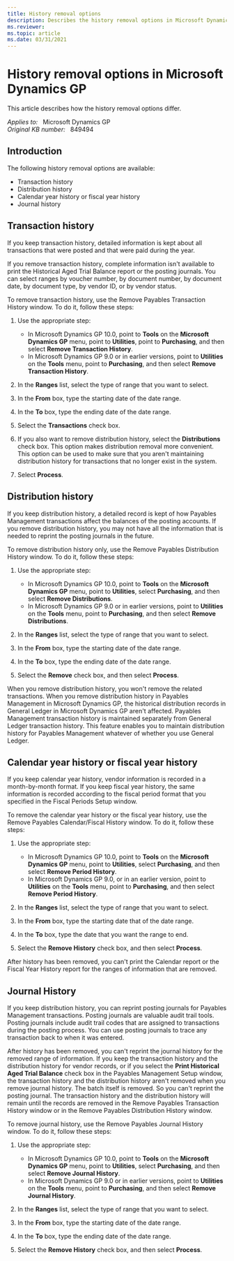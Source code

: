 ```yaml
---
title: History removal options
description: Describes the history removal options in Microsoft Dynamics GP and in Microsoft Business Solutions - Great Plains.
ms.reviewer:
ms.topic: article
ms.date: 03/31/2021
---
```

# History removal options in Microsoft Dynamics GP

This article describes how the history removal options differ.

_Applies to:_ &nbsp; Microsoft Dynamics GP  
_Original KB number:_ &nbsp; 849494

## Introduction

The following history removal options are available:

- Transaction history
- Distribution history
- Calendar year history or fiscal year history
- Journal history

## Transaction history

If you keep transaction history, detailed information is kept about all transactions that were posted and that were paid during the year.

If you remove transaction history, complete information isn't available to print the Historical Aged Trial Balance report or the posting journals. You can select ranges by voucher number, by document number, by document date, by document type, by vendor ID, or by vendor status.

To remove transaction history, use the Remove Payables Transaction History window. To do it, follow these steps:

1. Use the appropriate step:
   - In Microsoft Dynamics GP 10.0, point to **Tools** on the **Microsoft Dynamics GP** menu, point to **Utilities**, point to **Purchasing**, and then select **Remove Transaction History**.
   - In Microsoft Dynamics GP 9.0 or in earlier versions, point to **Utilities** on the **Tools** menu, point to **Purchasing**, and then select **Remove Transaction History**.
2. In the **Ranges** list, select the type of range that you want to select.

3. In the **From** box, type the starting date of the date range.

4. In the **To** box, type the ending date of the date range.

5. Select the **Transactions** check box.

6. If you also want to remove distribution history, select the **Distributions** check box. This option makes distribution removal more convenient. This option can be used to make sure that you aren't maintaining distribution history for transactions that no longer exist in the system.

7. Select **Process**.

## Distribution history

If you keep distribution history, a detailed record is kept of how Payables Management transactions affect the balances of the posting accounts. If you remove distribution history, you may not have all the information that is needed to reprint the posting journals in the future.

To remove distribution history only, use the Remove Payables Distribution History window. To do it, follow these steps:

1. Use the appropriate step:
   - In Microsoft Dynamics GP 10.0, point to **Tools** on the **Microsoft Dynamics GP** menu, point to **Utilities**, select **Purchasing**, and then select **Remove Distributions**.
   - In Microsoft Dynamics GP 9.0 or in earlier versions, point to **Utilities** on the **Tools** menu, point to **Purchasing**, and then select **Remove Distributions**.

2. In the **Ranges** list, select the type of range that you want to select.

3. In the **From** box, type the starting date of the date range.

4. In the **To** box, type the ending date of the date range.

5. Select the **Remove** check box, and then select **Process**.

When you remove distribution history, you won't remove the related transactions. When you remove distribution history in Payables Management in Microsoft Dynamics GP, the historical distribution records in General Ledger in Microsoft Dynamics GP aren't affected. Payables Management transaction history is maintained separately from General Ledger transaction history. This feature enables you to maintain distribution history for Payables Management whatever of whether you use General Ledger.

## Calendar year history or fiscal year history

If you keep calendar year history, vendor information is recorded in a month-by-month format. If you keep fiscal year history, the same information is recorded according to the fiscal period format that you specified in the Fiscal Periods Setup window.

To remove the calendar year history or the fiscal year history, use the Remove Payables Calendar/Fiscal History window. To do it, follow these steps:

1. Use the appropriate step:
   - In Microsoft Dynamics GP 10.0, point to **Tools** on the **Microsoft Dynamics GP** menu, point to **Utilities**, select **Purchasing**, and then select **Remove Period History**.
   - In Microsoft Dynamics GP 9.0, or in an earlier version, point to **Utilities** on the **Tools** menu, point to **Purchasing**, and then select **Remove Period History**.
2. In the **Ranges** list, select the type of range that you want to select.

3. In the **From** box, type the starting date that of the date range.

4. In the **To** box, type the date that you want the range to end.

5. Select the **Remove History** check box, and then select **Process**.

After history has been removed, you can't print the Calendar report or the Fiscal Year History report for the ranges of information that are removed.

## Journal History

If you keep distribution history, you can reprint posting journals for Payables Management transactions. Posting journals are valuable audit trail tools. Posting journals include audit trail codes that are assigned to transactions during the posting process. You can use posting journals to trace any transaction back to when it was entered.

After history has been removed, you can't reprint the journal history for the removed range of information. If you keep the transaction history and the distribution history for vendor records, or if you select the **Print Historical Aged Trial Balance** check box in the Payables Management Setup window, the transaction history and the distribution history aren't removed when you remove journal history. The batch itself is removed. So you can't reprint the posting journal. The transaction history and the distribution history will remain until the records are removed in the Remove Payables Transaction History window or in the Remove Payables Distribution History window.

To remove journal history, use the Remove Payables Journal History window. To do it, follow these steps:

1. Use the appropriate step:
   - In Microsoft Dynamics GP 10.0, point to **Tools** on the **Microsoft Dynamics GP** menu, point to **Utilities**, select **Purchasing**, and then select **Remove Journal History**.
   - In Microsoft Dynamics GP 9.0 or in earlier versions, point to **Utilities** on the **Tools** menu, point to **Purchasing**, and then select **Remove Journal History**.
2. In the **Ranges** list, select the type of range that you want to select.

3. In the **From** box, type the starting date of the date range.

4. In the **To** box, type the ending date of the date range.

5. Select the **Remove History** check box, and then select **Process**.
